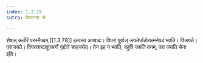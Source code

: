 ```yaml
---
index: 1.3.19
sutra: विपराभ्यां जेः

---
```

शेषात् कर्तरि परस्मैपदम् [[1.3.78]] इत्यस्य अपवादः। विपरा पूर्वाज् जयतेर्धातोरात्मनेपदं भवति। विजयते। पराजयते। विपराशब्दावुपसर्गौ गृह्येते साहचर्यत्। तेन इह न भवति, बहुवि जयति वनम्, परा जयति सेना इति।